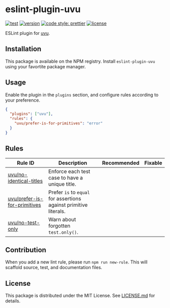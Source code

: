 # eslint-plugin-uvu

[![test](https://github.com/yudai-nkt/eslint-plugin-uvu/actions/workflows/test.yml/badge.svg)](https://github.com/yudai-nkt/eslint-plugin-uvu/actions/workflows/test.yml)
[![version](https://img.shields.io/npm/v/eslint-plugin-uvu)](https://www.npmjs.com/package/eslint-plugin-uvu)
[![code style: prettier](https://img.shields.io/badge/code_style-prettier-ff69b4.svg)](https://github.com/prettier/prettier)
[![license](https://img.shields.io/github/license/yudai-nkt/eslint-plugin-uvu)](https://github.com/yudai-nkt/eslint-plugin-uvu/blob/main/LICENSE.md)

ESLint plugin for [uvu](https://www.npmjs.com/package/uvu).

## Installation

This package is available on the NPM registry.
Install `eslint-plugin-uvu` using your favortite package manager.

## Usage

Enable the plugin in the `plugins` section, and configure rules according to your preference.

```json
{
  "plugins": ["uvu"],
  "rules": {
    "uvu/prefer-is-for-primitives": "error"
  }
}
```

## Rules

<!-- prettier-ignore-start -->
<!-- DO NOT MANUALLY EDIT THE TABLE BELOW -->
<!-- rules table begins -->
| Rule ID                                                                  | Description                                                       | Recommended | Fixable |
|--------------------------------------------------------------------------|-------------------------------------------------------------------| :---------: | :-----: |
| [uvu/no-identical-titles](./docs/rules/no-identical-titles.md)           | Enforce each test case to have a unique title.                    |  |  |
| [uvu/prefer-is-for-primitives](./docs/rules/prefer-is-for-primitives.md) | Prefer `is` to `equal` for assertions against primitive literals. |  |  |
| [uvu/no-test-only](./docs/rules/no-test-only.md)                         | Warn about forgotten `test.only()`.                               |  | | 
<!-- rules table ends -->
<!-- prettier-ignore-end -->

## Contribution

When you add a new lint rule, please run `npm run new-rule`.
This will scaffold source, test, and documentation files.

## License

This package is distributed under the MIT License.
See [LICENSE.md](./LICENSE.md) for details.
